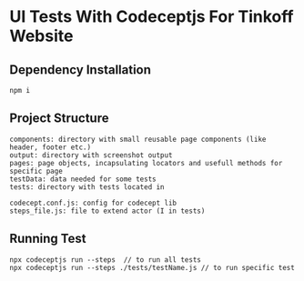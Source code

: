# UI Tests With Codeceptjs For Tinkoff Website

## Dependency Installation
    npm i 

## Project Structure
    components: directory with small reusable page components (like header, footer etc.)
    output: directory with screenshot output
    pages: page objects, incapsulating locators and usefull methods for specific page
    testData: data needed for some tests
    tests: directory with tests located in
    
    codecept.conf.js: config for codecept lib
    steps_file.js: file to extend actor (I in tests)

## Running Test
    npx codeceptjs run --steps  // to run all tests
    npx codeceptjs run --steps ./tests/testName.js // to run specific test

